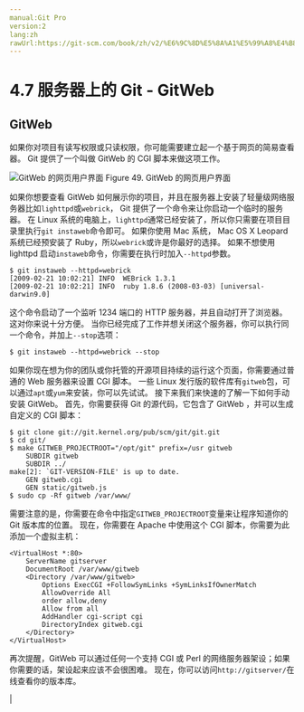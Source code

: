 ```yaml
---
manual:Git Pro
version:2
lang:zh
rawUrl:https://git-scm.com/book/zh/v2/%E6%9C%8D%E5%8A%A1%E5%99%A8%E4%B8%8A%E7%9A%84-Git-GitWeb
---
```



# 4.7 服务器上的 Git - GitWeb

## GitWeb<a name="_gitweb"></a>


如果你对项目有读写权限或只读权限，你可能需要建立起一个基于网页的简易查看器。 Git 提供了一个叫做 GitWeb 的 CGI 脚本来做这项工作。


![GitWeb 的网页用户界面](%672.png "")
Figure 49. GitWeb 的网页用户界面



如果你想要查看 GitWeb 如何展示你的项目，并且在服务器上安装了轻量级网络服务器比如`lighttpd`或`webrick`， Git 提供了一个命令来让你启动一个临时的服务器。 在 Linux 系统的电脑上，`lighttpd`通常已经安装了，所以你只需要在项目目录里执行`git instaweb`命令即可。 如果你使用 Mac 系统， Mac OS X Leopard 系统已经预安装了 Ruby，所以`webrick`或许是你最好的选择。 如果不想使用 lighttpd 启动`instaweb`命令，你需要在执行时加入`--httpd`参数。



```
$ git instaweb --httpd=webrick
[2009-02-21 10:02:21] INFO  WEBrick 1.3.1
[2009-02-21 10:02:21] INFO  ruby 1.8.6 (2008-03-03) [universal-darwin9.0]
```




这个命令启动了一个监听 1234 端口的 HTTP 服务器，并且自动打开了浏览器。 这对你来说十分方便。 当你已经完成了工作并想关闭这个服务器，你可以执行同一个命令，并加上`--stop`选项：



```
$ git instaweb --httpd=webrick --stop
```




如果你现在想为你的团队或你托管的开源项目持续的运行这个页面，你需要通过普通的 Web 服务器来设置 CGI 脚本。 一些 Linux 发行版的软件库有`gitweb`包，可以通过`apt`或`yum`来安装，你可以先试试。 接下来我们来快速的了解一下如何手动安装 GitWeb。 首先，你需要获得 Git 的源代码，它包含了 GitWeb ，并可以生成自定义的 CGI 脚本：



```
$ git clone git://git.kernel.org/pub/scm/git/git.git
$ cd git/
$ make GITWEB_PROJECTROOT="/opt/git" prefix=/usr gitweb
    SUBDIR gitweb
    SUBDIR ../
make[2]: `GIT-VERSION-FILE' is up to date.
    GEN gitweb.cgi
    GEN static/gitweb.js
$ sudo cp -Rf gitweb /var/www/
```




需要注意的是，你需要在命令中指定`GITWEB_PROJECTROOT`变量来让程序知道你的 Git 版本库的位置。 现在，你需要在 Apache 中使用这个 CGI 脚本，你需要为此添加一个虚拟主机：



```
<VirtualHost *:80>
    ServerName gitserver
    DocumentRoot /var/www/gitweb
    <Directory /var/www/gitweb>
        Options ExecCGI +FollowSymLinks +SymLinksIfOwnerMatch
        AllowOverride All
        order allow,deny
        Allow from all
        AddHandler cgi-script cgi
        DirectoryIndex gitweb.cgi
    </Directory>
</VirtualHost>
```




再次提醒，GitWeb 可以通过任何一个支持 CGI 或 Perl 的网络服务器架设；如果你需要的话，架设起来应该不会很困难。 现在，你可以访问`http://gitserver/`在线查看你的版本库。


|


